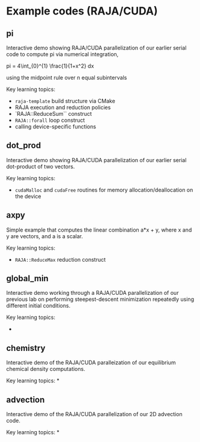 # Example codes (RAJA/CUDA)

## pi

Interactive demo showing RAJA/CUDA parallelization of our earlier serial code to compute pi via numerical integration,

  pi = 4\int_{0}^{1} \frac{1}{1+x^2} dx

using the midpoint rule over n equal subintervals

Key learning topics:

* `raja-template` build structure via CMake
* RAJA execution and reduction policies
* `RAJA::ReduceSum`` construct
* `RAJA::forall` loop construct
* calling device-specific functions


## dot_prod

Interactive demo showing RAJA/CUDA parallelization of our earlier serial dot-product of two vectors.

Key learning topics:

* `cudaMalloc` and `cudaFree` routines for memory allocation/deallocation on the device


## axpy

Simple example that computes the linear combination a*x + y, where x and y are vectors, and a is a scalar.

Key learning topics:

* `RAJA::ReduceMax` reduction construct


## global_min

Interactive demo working through a RAJA/CUDA parallelization of our previous lab on performing steepest-descent minimization repeatedly using different initial conditions.

Key learning topics:

*


## chemistry

Interactive demo of the RAJA/CUDA paralleization of our equilibrium chemical density computations.

Key learning topics:
*


## advection

Interactive demo of the RAJA/CUDA parallelization of our 2D advection code.

Key learning topics:
*
